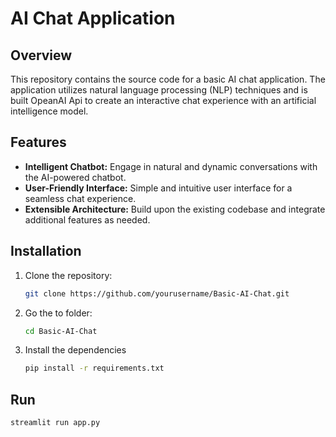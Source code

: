 # AI Chat Application

## Overview

This repository contains the source code for a basic AI chat application. The application utilizes natural language processing (NLP) techniques and is built OpeanAI Api to create an interactive chat experience with an artificial intelligence model.

## Features

- **Intelligent Chatbot:** Engage in natural and dynamic conversations with the AI-powered chatbot.
- **User-Friendly Interface:** Simple and intuitive user interface for a seamless chat experience.
- **Extensible Architecture:** Build upon the existing codebase and integrate additional features as needed.

## Installation

1. Clone the repository:

   ```bash
   git clone https://github.com/yourusername/Basic-AI-Chat.git

   ```

2. Go the to folder:

   ```bash
   cd Basic-AI-Chat

   ```

3. Install the dependencies

   ```bash
   pip install -r requirements.txt

   ```

## Run

```bash
streamlit run app.py

```
